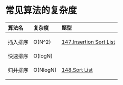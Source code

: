 # 常见算法的复杂度

<table>
  <thead>
    <tr>
      <th style="text-align:left">&#x7B97;&#x6CD5;&#x540D;</th>
      <th style="text-align:left">&#x590D;&#x6742;&#x5EA6;</th>
      <th style="text-align:left">&#x9898;&#x578B;</th>
    </tr>
  </thead>
  <tbody>
    <tr>
      <td style="text-align:left">&#x63D2;&#x5165;&#x6392;&#x5E8F;</td>
      <td style="text-align:left">O(N^2)</td>
      <td style="text-align:left">
        <p></p>
        <p><a href="https://leetcode.com/problems/insertion-sort-list/">147.Insertion Sort List</a>
        </p>
      </td>
    </tr>
    <tr>
      <td style="text-align:left">&#x5FEB;&#x901F;&#x6392;&#x5E8F;</td>
      <td style="text-align:left">O(logN)</td>
      <td style="text-align:left"></td>
    </tr>
    <tr>
      <td style="text-align:left">&#x5F52;&#x5E76;&#x6392;&#x5E8F;</td>
      <td style="text-align:left">O(NlogN)</td>
      <td style="text-align:left">
        <p></p>
        <p><a href="https://leetcode.com/problems/sort-list/">148.Sort List</a>
        </p>
      </td>
    </tr>
  </tbody>
</table>



